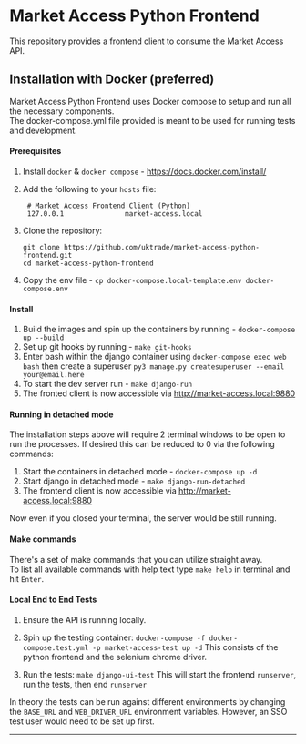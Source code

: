 # Market Access Python Frontend

This repository provides a frontend client to consume the Market Access API.

## Installation with Docker (preferred)

Market Access Python Frontend uses Docker compose to setup and run all the necessary components. \
The docker-compose.yml file provided is meant to be used for running tests and development.

#### Prerequisites
1. Install `docker` & `docker compose` - https://docs.docker.com/install/
2. Add the following to your `hosts` file:

        # Market Access Frontend Client (Python)
        127.0.0.1               market-access.local
3. Clone the repository:
    ```shell
    git clone https://github.com/uktrade/market-access-python-frontend.git
    cd market-access-python-frontend
    ```
4. Copy the env file - `cp docker-compose.local-template.env docker-compose.env`

#### Install
1. Build the images and spin up the containers by running - `docker-compose up --build`
2. Set up git hooks by running - `make git-hooks`
3. Enter bash within the django container using `docker-compose exec web bash`
then create a superuser `py3 manage.py createsuperuser --email your@email.here`
4. To start the dev server run - `make django-run`
5. The fronted client is now accessible via http://market-access.local:9880

#### Running in detached mode
The installation steps above will require 2 terminal windows to be open to run the processes.
If desired this can be reduced to 0 via the following commands:
1. Start the containers in detached mode - `docker-compose up -d`
2. Start django in detached mode - `make django-run-detached`
3. The frontend client is now accessible via http://market-access.local:9880

Now even if you closed your terminal, the server would be still running.

#### Make commands
There's a set of make commands that you can utilize straight away. \
To list all available commands with help text type `make help` in terminal and hit `Enter`.

#### Local End to End Tests
1. Ensure the API is running locally.

2. Spin up the testing container:
`docker-compose -f docker-compose.test.yml -p market-access-test up -d`
This consists of the python frontend and the selenium chrome driver.

3. Run the tests:
`make django-ui-test`
This will start the frontend `runserver`, run the tests, then end `runserver`

In theory the tests can be run against different environments by changing the `BASE_URL` and `WEB_DRIVER_URL` environment variables. However, an SSO test user would need to be set up first.

-----

